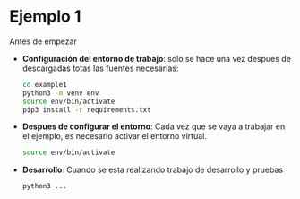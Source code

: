 # Ejemplo 1

Antes de empezar

* **Configuración del entorno de trabajo**: solo se hace una vez despues de descargadas totas las fuentes necesarias:

  ```bash
  cd example1
  python3 -m venv env
  source env/bin/activate
  pip3 install -r requirements.txt
  ```

* **Despues de configurar el entorno**: Cada vez que se vaya a trabajar en el ejemplo, es necesario activar el entorno virtual.
  
  ```bash
  source env/bin/activate
  ```

* **Desarrollo**: Cuando se esta realizando trabajo de desarrollo y pruebas

  ```bash
  python3 ... 
  ```
